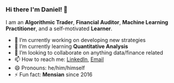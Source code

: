 ### Hi there I'm Daniel! 👋

I am an **Algorithmic Trader**, **Financial Auditor**, **Machine Learning Practitioner**, and a self-motivated **Learner**.

- 🔭 I’m currently working on developing new strategies
- 🌱 I’m currently learning **Quantitative Analysis**
- 👯 I’m looking to collaborate on anything data/finance related
- 📫 How to reach me: [LinkedIn](http://www.linkedin.com/in/danielklchan), [Email](danielkl.chan@mensa.org.hk)
- 😄 Pronouns: he/him/himself
- ⚡ Fun fact: **Mensian** since 2016
